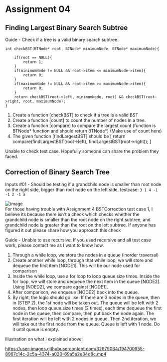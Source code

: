 # Assignment 04  

## Finding Largest Binary Search Subtree  
Guide - Check if a tree is a valid binary search subtree:  

    int checkBST(BTNode* root, BTNode* minimumNode, BTNode* maximumNode){
        
        if(root == NULL){
            return 1;
        }
        if(minimumNode != NULL && root->item <= minimumNode->item){
            return 0;
        }
        if(maximumNode != NULL && root->item >= maximumNode->item){
            return 0;
        }
        return checkBST(root->left, minimumNode, root) && checkBST(root->right, root, maximumNode);
    }

1) Create a function [checkBST] to check if a tree is a valid BST  
2) Create a function [count] to count the number of nodes in a tree.  
3) Create a function [compare] to compare the largest count (function is BTNode* function and should return BTNode*) (Make use of count here)  
4) The given function [findLargestBST] should be [ return compare(findLargestBST(root->left), findLargestBST(root->right)); ]  

Unable to check test case. Hopefully someone can share the problem they faced.  

## Correction of Binary Search Tree  
Inputs #01 - Should be testing if a grandchild node is smaller than root node on the right side, bigger than root node on the left side. testcase: `3 1 4 -1 -1 2 -1 a`  

![image](https://user-images.githubusercontent.com/32679064/194700885-3015e046-a3a0-4f5f-abf2-94283f8c7745.png)  
For those having trouble with Assignment 4 BSTCorrection test case 1, I believe its because there isn't a check which checks whether the grandchild node is smaller than the root node on the right subtree, and grandchild node is greater than the root on the left subtree. If anyone has figured it out please share how you approach this check

Guide - Unable to use recursive. If you used recursive and all test case work, please contact me as I want to know how.  
1) Through a while loop, we store the nodes in a queue (inorder traversal)  
2) Create another while loop, through that while loop, we will store and dequeue the first item [NODE1]. This will be our node used for comparison  
3) Inside the while loop, use a for loop to loop queue.size times. Inside the for loop, we will store and dequeue the next item in the queue [NODE2]. Using [NOED2], we compare against [NODE1].   
4) After comparison, we enqueue [NODE2] back into the queue.  
5) By right, the logic should go like: If there are 3 nodes in the queue, then in (STEP 2), the 1st node will be taken out. The queue will be left with 2 nodes, then loop queue.size times (2 times), each time dequeue the first node in the queue, then compare, then put back the node again. The first iteration will be left with 2 nodes in queue. Then 2nd iteration, we will take out the first node from the queue. Queue is left with 1 node. Do it until queue is empty.  

Illustration on what I explained above:  

https://user-images.githubusercontent.com/32679064/194700955-8967c14c-2c5a-4374-a020-69a5a2e34d8c.mp4
